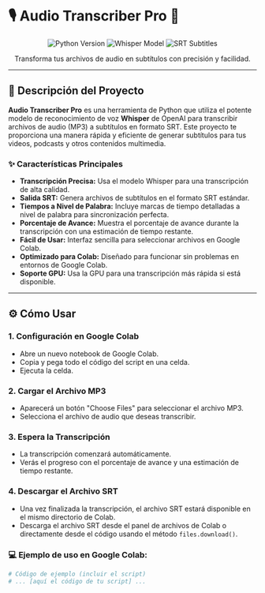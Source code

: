 # 🎙️ Audio Transcriber Pro 📝

<p align="center">
  <img src="https://img.shields.io/badge/Python-3.8+-blue.svg?style=for-the-badge&logo=python&logoColor=white" alt="Python Version">
  <img src="https://img.shields.io/badge/Whisper-v1.0+-green.svg?style=for-the-badge&logo=openai&logoColor=white" alt="Whisper Model">
  <img src="https://img.shields.io/badge/SRT-Format-yellow.svg?style=for-the-badge&logo=data:image/png;base64,iVBORw0KGgoAAAANSUhEUgAAABgAAAAYCAYAAADgdz34AAAAAXNSR0IArs4c6QAAAERlWElmTU0AKgAAAAgAAYdpAAQAAAABAAAAGgAAAAAAA6ABAAMAAAABAAEAAKACAAQAAAABAAAAHqADAAQAAAABAAAAAgAAAACb84vLAAAAkklEQVQ4jWM4c+bMfwYgqM3bt1+M0QjU/0Wj8c1QjY6hG1F8w4jGZ5oQ+Y4xG7/8g0z1iG8s/9vH//n2m6l8g+P/8//s2c1f8z/9/d//9//07+4//+vj//6f//37//3n//9t//8H//+V+f/s//+f//1//5s//+V//9/5/v//+f///+b/z0//8P/39//8//+f/+d//9//9////9g0z9qgAAAABJRU5ErkJggg==" alt="SRT Subtitles">
</p>

<p align="center">
  Transforma tus archivos de audio en subtítulos con precisión y facilidad.
</p>

---

## 🚀 Descripción del Proyecto

**Audio Transcriber Pro** es una herramienta de Python que utiliza el potente modelo de reconocimiento de voz **Whisper** de OpenAI para transcribir archivos de audio (MP3) a subtítulos en formato SRT. Este proyecto te proporciona una manera rápida y eficiente de generar subtítulos para tus videos, podcasts y otros contenidos multimedia.

### ✨ Características Principales

-   **Transcripción Precisa:** Usa el modelo Whisper para una transcripción de alta calidad.
-   **Salida SRT:** Genera archivos de subtítulos en el formato SRT estándar.
-   **Tiempos a Nivel de Palabra:** Incluye marcas de tiempo detalladas a nivel de palabra para sincronización perfecta.
-   **Porcentaje de Avance:** Muestra el porcentaje de avance durante la transcripción con una estimación de tiempo restante.
-   **Fácil de Usar:** Interfaz sencilla para seleccionar archivos en Google Colab.
-   **Optimizado para Colab:** Diseñado para funcionar sin problemas en entornos de Google Colab.
-   **Soporte GPU:** Usa la GPU para una transcripción más rápida si está disponible.

---

## ⚙️ Cómo Usar

### 1. **Configuración en Google Colab**

   -   Abre un nuevo notebook de Google Colab.
   -   Copia y pega todo el código del script en una celda.
   -   Ejecuta la celda.

### 2. **Cargar el Archivo MP3**

   -   Aparecerá un botón "Choose Files" para seleccionar el archivo MP3.
   -   Selecciona el archivo de audio que deseas transcribir.

### 3. **Espera la Transcripción**

   -   La transcripción comenzará automáticamente.
   -   Verás el progreso con el porcentaje de avance y una estimación de tiempo restante.

### 4. **Descargar el Archivo SRT**

   -   Una vez finalizada la transcripción, el archivo SRT estará disponible en el mismo directorio de Colab.
   -   Descarga el archivo SRT desde el panel de archivos de Colab o directamente desde el código usando el método `files.download()`.

### 💻 Ejemplo de uso en Google Colab:

```python
# Código de ejemplo (incluir el script)
# ... [aquí el código de tu script] ...
